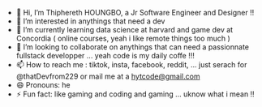 - 👋 Hi, I’m Thiphereth HOUNGBO, a Jr Software Engineer and Designer !!
- 👀 I’m interested in anythings that need a dev
- 🌱 I’m currently learning data science at harvard and game dev at Concordia ( online courses, yeah i like remote things too much )
- 💞️ I’m looking to collaborate on anythings that can need a passionnate fullstack developper ... yeah code is my daily coffe !!! 
- 📫 How to reach me : tiktok, insta, facebook, reddit, ... just serach for @thatDevfrom229 or mail me at a hytcode@gmail.com
- 😄 Pronouns: he
- ⚡ Fun fact: like gaming and coding and gaming ... uknow what i mean !!

<!---
thatDevFrom229/thatDevFrom229 is a ✨ special ✨ repository because its `README.md` (this file) appears on your GitHub profile.
You can click the Preview link to take a look at your changes.
--->
